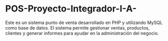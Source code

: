 # POS-Proyecto-Integrador-I-A-

Este es un sistema punto de venta desarrollado en PHP y utilizando MySQL como base de datos. El sistema permite gestionar ventas, productos, clientes y generar informes para ayudar en la administración del negocio.
